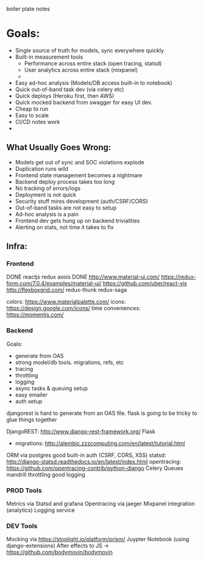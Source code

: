 boiler plate notes

# Goals:

- Single source of truth for models, sync everywhere quickly
- Built-in measurement tools
  - Performance across entire stack (open tracing, statsd)
  - User analytics across entire stack (mixpanel)
  -
- Easy ad-hoc analysis (Models/DB access built-in to notebook)
- Quick out-of-band task dev (via celery etc)
- Quick deploys (Heroku first, then AWS)
- Quick mocked backend from swagger for easy UI dev.
- Cheap to run
- Easy to scale
- CI/CD notes work
-

## What Usually Goes Wrong:

- Models get out of sync and SOC violations explode
- Duplication runs wild
- Frontend state management becomes a nightmare
- Backend deploy process takes too long
- No tracking of errors/logs
- Deployment is not quick
- Security stuff mires development (auth/CSRF/CORS)
- Out-of-band tasks are not easy to setup
- Ad-hoc analysis is a pain
- Frontend dev gets hung up on backend trivialities
- Alerting on stats, not time it takes to fix

## Infra:

### Frontend

DONE reactjs
redux
axois
DONE http://www.material-ui.com/
https://redux-form.com/7.0.4/examples/material-ui/
https://github.com/uber/react-vis
http://flexboxgrid.com/
redux-thunk
redux-saga

colors: https://www.materialpalette.com/
icons: https://design.google.com/icons/
time conveniences: https://momentjs.com/


### Backend

Goals:
  - generate from OAS
  - strong model/db tools. migrations, refs, etc
  - tracing
  - throttling
  - logging
  - async tasks & queuing setup
  - easy emailer
  - auth setup

djangorest is hard to generate from an OAS file.
flask is going to be tricky to glue things together

DjangoREST: http://www.django-rest-framework.org/
Flask
  - migrations: http://alembic.zzzcomputing.com/en/latest/tutorial.html



ORM via postgres
good built-in auth (CSRF, CORS, XSS)
statsd: http://django-statsd.readthedocs.io/en/latest/index.html
opentracing: https://github.com/opentracing-contrib/python-django
Celery Queues
mandrill
throttling
good logging

### PROD Tools

Metrics via Statsd and grafana
Opentracing via jaeger
Mixpanel integration (analytics)
Logging service


### DEV Tools

Mocking via https://stoplight.io/platform/prism/
Juypter Notebook (using django-extensions)
After effects to JS -> https://github.com/bodymovin/bodymovin
